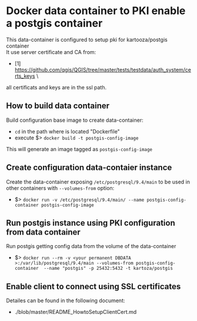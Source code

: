 # Docker data container to PKI enable a postgis container
This data-container is configured to setup pki for kartooza/postgis container\
It use server certificate and CA from:
* [1] https://github.com/qgis/QGIS/tree/master/tests/testdata/auth_system/certs_keys \

all certificats and keys are in the ssl path.

## How to build data container
Build configuration base image to create data-container:
* `cd` in the path where is located "Dockerfile"
* execute $> `docker build -t postgis-config-image`

This will generate an image tagged as `postgis-config-image`

## Create configuration data-contaier instance
Create the data-container exposing `/etc/postgresql/9.4/main` to be used
in other containers with `--volumes-from` option:
* $> `docker run -v /etc/postgresql/9.4/main/ --name postgis-config-container postgis-config-image`

## Run postgis instance using PKI configuration from data container
Run postgis getting config data from the volume of the data-container
* $> `docker run --rm -v <your permanent DBDATA >:/var/lib/postgresql/9.4/main --volumes-from postgis-config-container	--name "postgis" -p 25432:5432 -t kartoza/postgis`

## Enable client to connect using SSL certificates
Detailes can be found in the following document:
* ./blob/master/README_HowtoSetupClientCert.md


